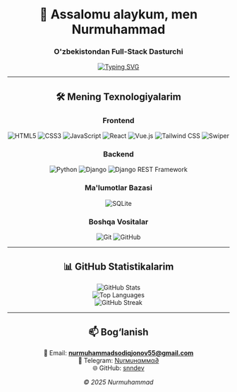 <div align="center">

# 👋 Assalomu alaykum, men Nurmuhammad  

### O'zbekistondan Full-Stack Dasturchi  

[![Typing SVG](https://readme-typing-svg.herokuapp.com?size=25&duration=4000&pause=2000&width=600&color=00FF00&center=true&vCenter=true&lines=Professional+Websaytlar+Yaratish;Telegram+Botlar+Yaratish;Full-Stack+Dasturchi)](https://git.io/typing-svg)

---

## 🛠 Mening Texnologiyalarim  

### Frontend  
![HTML5](https://img.shields.io/badge/HTML5-%23E34F26?style=flat-square&logo=html5&logoColor=white) ![CSS3](https://img.shields.io/badge/CSS3-%231572B6?style=flat-square&logo=css3&logoColor=white) ![JavaScript](https://img.shields.io/badge/JavaScript-%23F7DF1E?style=flat-square&logo=javascript&logoColor=black) ![React](https://img.shields.io/badge/React-%2320232A?style=flat-square&logo=react&logoColor=61DAFB) ![Vue.js](https://img.shields.io/badge/Vue.js-%2335495e?style=flat-square&logo=vue.js&logoColor=%234FC08D) ![Tailwind CSS](https://img.shields.io/badge/Tailwind_CSS-%23038BFC?style=flat-square&logo=tailwindcss&logoColor=white) ![Swiper](https://img.shields.io/badge/Swiper-%23FF6347?style=flat-square&logo=swiper&logoColor=white)  

### Backend  
![Python](https://img.shields.io/badge/Python-%2314354C?style=flat-square&logo=python&logoColor=white) ![Django](https://img.shields.io/badge/Django-%23092E20?style=flat-square&logo=django&logoColor=white) ![Django REST Framework](https://img.shields.io/badge/Django_REST-%23D83030?style=flat-square&logo=django&logoColor=white)  

### Ma'lumotlar Bazasi  
![SQLite](https://img.shields.io/badge/SQLite-%230074AD?style=flat-square&logo=sqlite&logoColor=white)  

### Boshqa Vositalar  
![Git](https://img.shields.io/badge/Git-%23F05032?style=flat-square&logo=git&logoColor=white) ![GitHub](https://img.shields.io/badge/GitHub-%23181717?style=flat-square&logo=github&logoColor=white)  

---

## 📊 GitHub Statistikalarim  
![GitHub Stats](https://github-readme-stats.vercel.app/api?username=snndev&show_icons=true&theme=dark)  
![Top Languages](https://github-readme-stats.vercel.app/api/top-langs/?username=snndev&layout=compact&theme=dark)  
![GitHub Streak](https://github-readme-streak-stats.herokuapp.com/?user=snndev&theme=dark)  

---

## 📫 Bog‘lanish  

📧 Email: **nurmuhammadsodiqjonov55@gmail.com**  
💬 Telegram: [Nυrмυнαммα∂](https://t.me/snn_dev)  
🌐 GitHub: [snndev](https://github.com/snndev)  

*© 2025 Nurmuhammad*  

</div>
